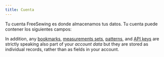 ```yaml
---
title: Cuenta
---
```


Tu cuenta FreeSewing es donde almacenamos tus datos. Tu cuenta puede contener los siguientes campos:

<ReadMore recurse />

In addition, any [bookmarks](/docs/site/about/site/bookmarks/), [measurements sets](/docs/site/about/site/sets/), [patterns](/docs/site/about/site/patterns/), and [API keys](/docs/site/about/site/apikeys/) are strictly speaking also part of your _account data_ but they are stored as individual records, rather than as fields in your account.
